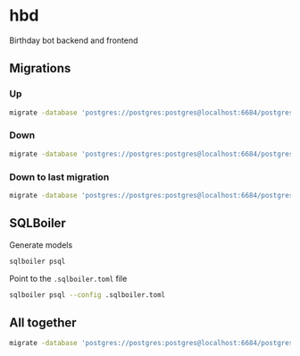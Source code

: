 # hbd

Birthday bot backend and frontend

## Migrations

### Up

```bash
migrate -database 'postgres://postgres:postgres@localhost:6684/postgres?sslmode=disable' -path ./migrations up
```

### Down

```bash
migrate -database 'postgres://postgres:postgres@localhost:6684/postgres?sslmode=disable' -path ./migrations down
```

### Down to last migration

```bash
migrate -database 'postgres://postgres:postgres@localhost:6684/postgres?sslmode=disable' -path ./migrations down 1
```

## SQLBoiler

Generate models

```bash
sqlboiler psql
```

Point to the `.sqlboiler.toml` file

```bash
sqlboiler psql --config .sqlboiler.toml
```

## All together

```bash
migrate -database 'postgres://postgres:postgres@localhost:6684/postgres?sslmode=disable' -path ./migrations down && migrate -database 'postgres://postgres:postgres@localhost:6684/postgres?sslmode=disable' -path ./migrations up && sqlboiler psql --config .sqlboiler.toml && air
```
